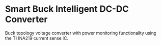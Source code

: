 # Smart Buck Intelligent DC-DC Converter
 Buck topology voltage converter with power monitoring functionality using the TI INA219 current sense IC.
